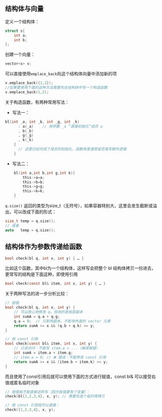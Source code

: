 ## 结构体与向量
定义一个结构体：

```c
struct s{
    int a;
    int b;
};
```
创建一个向量：
```c
vector<s> v;
```

可以直接使用`emplace_back`向这个结构体向量中添加新的项
```c
v.emplace_back({1,2});
//如果要使用下面的这种方法需要先在结构体中写一个构造函数
v.emplace_back(1,2);
```

关于构造函数，有两种常用写法：
- 写法一：
```c
bl(int _a, int _b, int _g, int _k)
	  : a(_a)    // 用参数 _a “直接初始化”成员 a
	  , b(_b)
	  , g(_g)
	  , k(_k)
	{
	  // 这里已经完成了成员的初始化，函数体里通常留空或写额外逻辑
	}
```
- 写法二：
```c
	bl(int a,int b,int g,int k){
		this->a=a;
		this->b=b;
		this->g=g;
		this->k=k;
	}
```

`q.size()` 返回的类型为size_t（无符号），如果容器特别大，这里会发生截断或溢出，可以改成下面的形式：
```c
size_t temp = q.size();
// 或者
auto   temp = q.size();
```

## 结构体作为参数传递给函数
```c
bool check(bl q, int x, int y) { … }
```
比如这个函数，其中bl为一个结构体，这样写会把整个 bl 结构体拷贝一份进去，更常写的结构是下面这种，即使用引用
```c
bool check(const bl& item, int x, int y) { … }
```
关于两种写法的进一步分析比较：
```c
// 按值
bool check(bl q, int x, int y) {
    // 可以放心地修改 q，但改的是局部副本
    int sumA = q.a + q.g;
    q.a = 0;  // 只影响副本，不影响外面的 vector 元素
    return sumA >= x && (q.b + q.k) >= y;
}

// 按 const 引用
bool check(const bl& item, int x, int y) {
    // 只读访问：不能写 item.a = ...（编译报错）
    int sumA = item.a + item.g;
    // item.a = 0; // ❌ 错误：不能修改 const 引用
    return sumA >= x && (item.b + item.k) >= y;
}
```

而且使用了const引用后就可以使用下面的方式进行赋值，const bl& 可以接受右值或匿名临时对象

```c
// 按值版不能直接这样写（因为按值要有个变量）：
check(bl{1,2,3,4}, x, y); // 需要先造个临时再拷贝

// 按 const 引用就可以直接：
check({1,2,3,4}, x, y);
```

